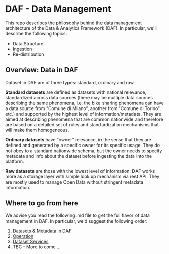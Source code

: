 # DAF - Data Management
This repo describes the philosophy behind the data management architecture of the Data & Analytics Framework (DAF). In particular, we'll describe the following topics:
- Data Structure
- Ingestion
- Re-distribution

## Overview: Data in DAF
Dataset in DAF are of three types: standard, ordinary and raw.

**Standard datasets** are defined as datasets with national relevance, standardized across data sources (there may be multiple data sources describing the same phenomena, i.e. the bike sharing phenomena can have a data source from "Comune di Milano", another from "Comune di Torino", etc.) and supported by the highest level of information/metadata. They are aimed at describing phenomena that are common nationwide and therefore are based on a detailed set of rules and standardization mechanisms that will make them homogeneous.

**Ordinary datasets** have "owner" relevance, in the sense that they are defined and generated by a specific owner for its specific usage. They do not obey to a standard nationwide schema, but the owner needs to specify metadata and info about the dataset before ingesting the data into the platform.

**Raw datasets** are those with the lowest level of information: DAF works more as a storage layer with simple look up mechanism via rest API. They are mostly used to manage Open Data without stringent metadata information.

## Where to go from here
We advise you read the following .md file to get the full flavor of data management in DAF. In particular, we'd suggest the following order:
1. [Datasets & Metadata in DAF](https://github.com/bianchi74/daf/blob/master/docs/metadata/readme.md)
2. [Operation](https://github.com/bianchi74/daf/blob/master/docs/operations/readme.md)
3. [Dataset Services](https://github.com/bianchi74/daf/blob/master/docs/datasetsrv/readme.md)
4. TBC - More to come ...
